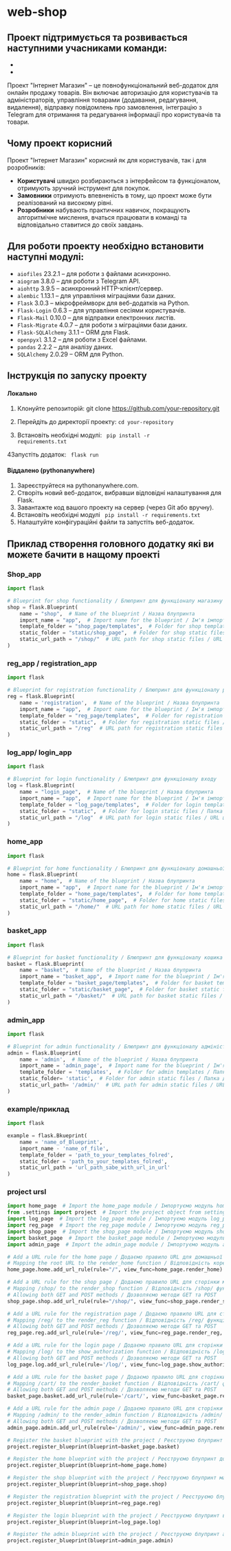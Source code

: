 # web-shop

Проект підтримується та розвивається наступними учасниками команди:
  -
  -
  -


Проект "Інтернет Магазин" – це повнофункціональний веб-додаток для онлайн продажу товарів. Він включає 
авторизацію для користувачів та адміністраторів, управління товарами (додавання, редагування, видалення), 
відправку повідомлень про замовлення, інтеграцію з Telegram для отримання та редагування інформації про 
користувачів та товари.

## Чому проект корисний
Проект "Інтернет Магазин" корисний як для користувачів, так і для розробників:
- **Користувачі** швидко розбираються з інтерфейсом та функціоналом, отримують зручний інструмент для покупок.
- **Замовники** отримують впевненість в тому, що проект може бути реалізований на високому рівні.
- **Розробники** набувають практичних навичок, покращують алгоритмічне мислення, вчаться працювати в команді та
відповідально ставитися до своїх завдань.

## Для роботи проекту необхідно встановити наступні модулі:
- `aiofiles` 23.2.1 	– 	для роботи з файлами асинхронно.
- `aiogram` 3.8.0 	– 	для роботи з Telegram API.
- `aiohttp` 3.9.5 	– 	асинхронний HTTP-клієнт/сервер.
- `alembic` 1.13.1 	– 	для управління міграціями бази даних.
- `Flask` 3.0.3 	– 	мікрофреймворк для веб-додатків на Python.
- `Flask-Login` 0.6.3 	– 	для управління сесіями користувачів.
- `Flask-Mail` 0.10.0 	– 	для відправки електронних листів.
- `Flask-Migrate` 4.0.7 – 	для роботи з міграціями бази даних.
- `Flask-SQLAlchemy` 3.1.1 – 	ORM для Flask.
- `openpyxl` 3.1.2 	– 	для роботи з Excel файлами.
- `pandas` 2.2.2 	– 	для аналізу даних.
- `SQLAlchemy` 2.0.29 	– 	ORM для Python.

## Інструкція по запуску проекту
#### Локально

1. Клонуйте репозиторій:
git clone https://github.com/your-repository.git


2. Перейдіть до директорії проекту:
 ``` cd your-repository ```  

3. Встановіть необхідні модулі:
<code> pip install -r requirements.txt </code>

4Запустіть додаток:
<code> flask run </code>

#### Віддалено (pythonanywhere)
1.  Зареєструйтеся на pythonanywhere.com.
2.  Створіть новий веб-додаток, вибравши відповідні налаштування для Flask.
3.  Завантажте код вашого проекту на сервер (через Git або вручну).
4.  Встановіть необхідні модулі
    <code> pip install -r requirements.txt </code>
5.  Налаштуйте конфігураційні файли та запустіть веб-додаток.

## Приклад створення головного додатку які ви можете бачити в нащому проекті

### Shop_app
``` python
import flask 

# Blueprint for shop functionality / Блюпринт для функціоналу магазину
shop = flask.Blueprint(
    name = "shop",  # Name of the blueprint / Назва блупринта
    import_name = "app",  # Import name for the blueprint / Ім'я імпорту для блупринта
    template_folder = "shop_page/templates",  # Folder for shop templates / Папка для шаблонів магазину
    static_folder = "static/shop_page",  # Folder for shop static files / Папка для статичних файлів магазину
    static_url_path = "/shop/"  # URL path for shop static files / URL шлях для статичних файлів магазину
)

```
### reg_app / registration_app
``` python
import flask

# Blueprint for registration functionality / Блюпринт для функціоналу реєстрації
reg = flask.Blueprint(
    name = 'registration',  # Name of the blueprint / Назва блупринта
    import_name = "app",  # Import name for the blueprint / Ім'я імпорту для блупринта
    template_folder = "reg_page/templates",  # Folder for registration templates / Папка для шаблонів реєстрації
    static_folder = "static",  # Folder for registration static files / Папка для статичних файлів реєстрації
    static_url_path = "/reg"  # URL path for registration static files / URL шлях для статичних файлів реєстрації
)
```
### log_app/ login_app
``` python
import flask

# Blueprint for login functionality / Блюпринт для функціоналу входу
log = flask.Blueprint(
    name = "login_page",  # Name of the blueprint / Назва блупринта
    import_name = "app",  # Import name for the blueprint / Ім'я імпорту для блупринта
    template_folder = "log_page/templates",  # Folder for login templates / Папка для шаблонів входу
    static_folder = "static",  # Folder for login static files / Папка для статичних файлів входу
    static_url_path = "/log"  # URL path for login static files / URL шлях для статичних файлів входу
)
```
### home_app
``` python
import flask 

# Blueprint for home functionality / Блюпринт для функціоналу домашньої сторінки
home = flask.Blueprint(
    name = "home",  # Name of the blueprint / Назва блупринта
    import_name = "app",  # Import name for the blueprint / Ім'я імпорту для блупринта
    template_folder = "home_page/templates",  # Folder for home templates / Папка для шаблонів домашньої сторінки
    static_folder = "static/home_page",  # Folder for home static files / Папка для статичних файлів домашньої сторінки
    static_url_path = "/home/"  # URL path for home static files / URL шлях для статичних файлів домашньої сторінки
)
```
### basket_app
``` python
import flask 

# Blueprint for basket functionality / Блюпринт для функціоналу кошика
basket = flask.Blueprint(
    name = "basket",  # Name of the blueprint / Назва блупринта
    import_name = "basket_app",  # Import name for the blueprint / Ім'я імпорту для блупринта
    template_folder = "basket_page/templates",  # Folder for basket templates / Папка для шаблонів кошика
    static_folder = "static/basket_page",  # Folder for basket static files / Папка для статичних файлів кошика
    static_url_path = "/basket/"  # URL path for basket static files / URL шлях для статичних файлів кошика
)
```
### admin_app
``` python
import flask

# Blueprint for admin functionality / Блюпринт для функціоналу адміністратора
admin = flask.Blueprint(
    name = 'admin',  # Name of the blueprint / Назва блупринта
    import_name = 'admin_page',  # Import name for the blueprint / Ім'я імпорту для блупринта
    template_folder = 'templates',  # Folder for admin templates / Папка для шаблонів адміністратора
    static_folder= 'static',  # Folder for admin static files / Папка для статичних файлів адміністратора
    static_url_path= '/admin/'  # URL path for admin static files / URL шлях для статичних файлів адміністратора
)
```
### example/приклад
```python
import flask

example = flask.Bkueprint(
    name = 'name_of_Blueprint',
    import_name - 'name_of_file',
    template_folder = 'path_to_your_templates_folred',
    static_folder = 'path_to_your_templates_folred',
    static_url_path = 'url_path_sabe_with_url_in_url'
)
```

### project ursl
``` python
import home_page  # Import the home_page module / Імпортуємо модуль home_page
from .settings import project  # Import the project object from settings / Імпортуємо об'єкт project з налаштувань
import log_page  # Import the log_page module / Імпортуємо модуль log_page
import reg_page  # Import the reg_page module / Імпортуємо модуль reg_page
import shop_page  # Import the shop_page module / Імпортуємо модуль shop_page
import basket_page  # Import the basket_page module / Імпортуємо модуль basket_page
import admin_page  # Import the admin_page module / Імпортуємо модуль admin_page

# Add a URL rule for the home page / Додаємо правило URL для домашньої сторінки
# Mapping the root URL to the render_home function / Відповідність кореневого URL функції render_home
home_page.home.add_url_rule(rule="/", view_func=home_page.render_home)

# Add a URL rule for the shop page / Додаємо правило URL для сторінки магазину
# Mapping /shop/ to the render_shop function / Відповідність /shop/ функції render_shop
# Allowing both GET and POST methods / Дозволяємо методи GET та POST
shop_page.shop.add_url_rule(rule="/shop/", view_func=shop_page.render_shop, methods=['GET', 'POST'])

# Add a URL rule for the registration page / Додаємо правило URL для сторінки реєстрації
# Mapping /reg/ to the render_reg function / Відповідність /reg/ функції render_reg
# Allowing both GET and POST methods / Дозволяємо методи GET та POST
reg_page.reg.add_url_rule(rule='/reg/', view_func=reg_page.render_reg, methods=['GET', 'POST'])

# Add a URL rule for the login page / Додаємо правило URL для сторінки входу
# Mapping /log/ to the show_authorization function / Відповідність /log/ функції show_authorization
# Allowing both GET and POST methods / Дозволяємо методи GET та POST
log_page.log.add_url_rule(rule='/log/', view_func=log_page.show_authorization, methods=['GET', 'POST'])

# Add a URL rule for the basket page / Додаємо правило URL для сторінки кошика
# Mapping /cart/ to the render_basket function / Відповідність /cart/ функції render_basket
# Allowing both GET and POST methods / Дозволяємо методи GET та POST
basket_page.basket.add_url_rule(rule='/cart/', view_func=basket_page.render_basket, methods=['GET', 'POST'])

# Add a URL rule for the admin page / Додаємо правило URL для сторінки адміністратора
# Mapping /admin/ to the render_admin function / Відповідність /admin/ функції render_admin
# Allowing both GET and POST methods / Дозволяємо методи GET та POST
admin_page.admin.add_url_rule(rule='/admin/', view_func=admin_page.render_admin, methods=["GET", "POST"])

# Register the basket blueprint with the project / Реєструємо блупринт кошика з проектом
project.register_blueprint(blueprint=basket_page.basket)

# Register the home blueprint with the project / Реєструємо блупринт домашньої сторінки з проектом
project.register_blueprint(blueprint=home_page.home)

# Register the shop blueprint with the project / Реєструємо блупринт магазину з проектом
project.register_blueprint(blueprint=shop_page.shop)

# Register the registration blueprint with the project / Реєструємо блупринт реєстрації з проектом
project.register_blueprint(blueprint=reg_page.reg)

# Register the login blueprint with the project / Реєструємо блупринт входу з проектом
project.register_blueprint(blueprint=log_page.log)

# Register the admin blueprint with the project / Реєструємо блупринт адміністратора з проектом
project.register_blueprint(blueprint=admin_page.admin)
```
